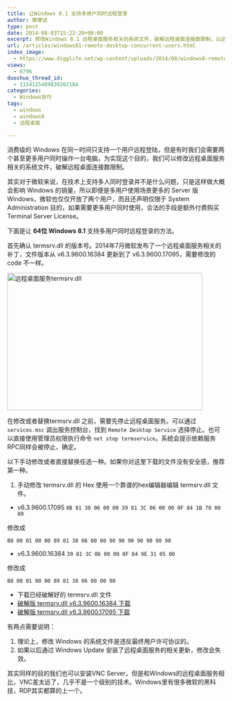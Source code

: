 ```yaml
---
title: 让Windows 8.1 支持多用户同时远程登录
author: 摩摩诘
type: post
date: 2014-08-03T15:22:20+00:00
excerpt: 修改Windows 8.1 远程桌面服务相关的系统文件，破解远程桌面连接数限制，以达到多用户远程登录Windows 8.1的目的。消费级的 Windows 在同一时间只支持一个用户远程登陆，但是有时我们会需要两个甚至更多用户同时操作一台电脑，为实现这个目的，我们可以修改远程桌面服务相关的系统文件，破解远程桌面连接数限制。
url: /articles/windows81-remote-desktop-concurrent-users.html
index_image:
  - https://www.digglife.net/wp-content/uploads/2014/08/windows8-remote-desktop.jpg
views:
  - 6796
duoshuo_thread_id:
  - 1154125469839262184
categories:
  - Windows技巧
tags:
  - windows
  - windows8
  - 远程桌面

---
```

消费级的 Windows 在同一时间只支持一个用户远程登陆，但是有时我们会需要两个甚至更多用户同时操作一台电脑，为实现这个目的，我们可以修改远程桌面服务相关的系统文件，破解远程桌面连接数限制。

其实对于微软来说，在技术上支持多人同时登录并不是什么问题，只是这样做大概会影响 Windows 的销量，所以即便是多用户使用场景更多的 Server 版 Windows，微软也仅仅开放了两个用户，而且还声明仅限于 System Administration 目的，如果需要更多用户同时使用，合法的手段是额外付费购买Terminal Server License。

<!--more-->

下面是让 **64位 Windows 8.1** 支持多用户同时远程登录的方法。

首先确认 termsrv.dll 的版本号。2014年7月微软发布了一个远程桌面服务相关的补丁，文件版本从 v6.3.9600.16384 更新到了 v6.3.9600.17095，需要修改的 code 不一样。

<img src="https://www.digglife.net/wp-content/uploads/2014/08/termsrv.png" alt="远程桌面服务termsrv.dll" width="452" height="318" class="alignnone size-full wp-image-3825" />

在修改或者替换termsrv.dll 之前，需要先停止远程桌面服务。可以通过 `services.msc` 调出服务控制台，找到 `Remote Desktop Service` 选择停止。也可以直接使用管理员权限执行命令 `net stop termservice`。系统会提示依赖服务RPC同样会被停止，确定。

以下手动修改或者直接替换任选一种。如果你对这里下载的文件没有安全感，推荐第一种。

  1. 手动修改 termsrv.dll 的 Hex
使用一个靠谱的hex编辑器编辑 termsrv.dll 文件。

  * v6.3.9600.17095
`8B 81 38 06 00 00 39 81 3C 06 00 00 0F 84 1B 70 00 00`
  
修改成
  
 `B8 00 01 00 00 89 81 38 06 00 00 90 90 90 90 90 90 90`

  * v6.3.9600.16384
`39 81 3C 06 00 00 0F 84 9E 31 05 00`
  
修改成
  
`B8 00 01 00 00 89 81 38 06 00 00 90` </ul> 

  * 下载已经破解好的 termsrv.dll 文件
  * [破解版 termsrv.dll v6.3.9600.16384 下载][1]
  * [破解版 termsrv.dll v6.3.9600.17095 下载][2]</ol> 

有两点需要说明：

  1. 理论上，修改 Windows 的系统文件是违反最终用户许可协议的。
  2. 如果以后通过 Windows Update 安装了远程桌面服务的相关更新，修改会失效。

其实同样的目的我们也可以安装VNC Server，但是和Windows的远程桌面服务相比，VNC差太远了，几乎不是一个级别的技术。Windows里有很多微软的黑科技，RDP其实都算的上一个。

 [1]: https://www.digglife.net/wp-content/uploads/files/termsrv_6.3.9600.16384.zip "termsrv_6.3.9600.16384.zip"
 [2]: https://www.digglife.net/wp-content/uploads/files/termsrv_6.3.9600.17095.zip "termsrv_6.3.9600.17095.zip"
